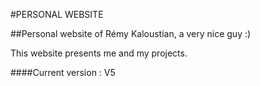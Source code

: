 #PERSONAL WEBSITE

##Personal website of Rémy Kaloustian, a very nice guy :)

This website presents me and my projects.

####Current version : V5